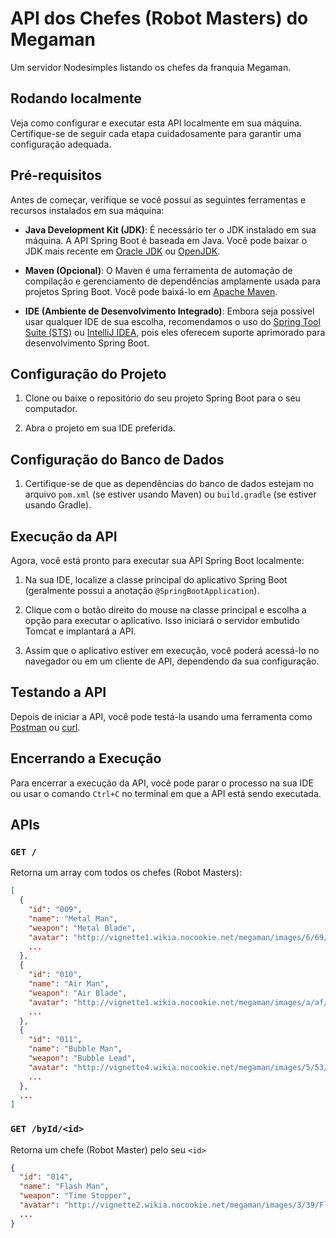 # API dos Chefes (Robot Masters) do Megaman

Um servidor Nodesimples listando os chefes da franquia Megaman.

## Rodando localmente

Veja como configurar e executar esta API localmente em sua máquina. Certifique-se de seguir cada etapa cuidadosamente para garantir uma configuração adequada.

## Pré-requisitos

Antes de começar, verifique se você possui as seguintes ferramentas e recursos instalados em sua máquina:

- **Java Development Kit (JDK)**: É necessário ter o JDK instalado em sua máquina. A API Spring Boot é baseada em Java. Você pode baixar o JDK mais recente em [Oracle JDK](https://www.oracle.com/java/technologies/javase-downloads.html) ou [OpenJDK](https://adoptopenjdk.net/).

- **Maven (Opcional)**: O Maven é uma ferramenta de automação de compilação e gerenciamento de dependências amplamente usada para projetos Spring Boot. Você pode baixá-lo em [Apache Maven](https://maven.apache.org/download.cgi).

- **IDE (Ambiente de Desenvolvimento Integrado)**: Embora seja possível usar qualquer IDE de sua escolha, recomendamos o uso do [Spring Tool Suite (STS)](https://spring.io/tools) ou [IntelliJ IDEA](https://www.jetbrains.com/idea/), pois eles oferecem suporte aprimorado para desenvolvimento Spring Boot.

## Configuração do Projeto

1. Clone ou baixe o repositório do seu projeto Spring Boot para o seu computador.

2. Abra o projeto em sua IDE preferida.

## Configuração do Banco de Dados

1. Certifique-se de que as dependências do banco de dados estejam no arquivo `pom.xml` (se estiver usando Maven) ou `build.gradle` (se estiver usando Gradle).

## Execução da API

Agora, você está pronto para executar sua API Spring Boot localmente:

1. Na sua IDE, localize a classe principal do aplicativo Spring Boot (geralmente possui a anotação `@SpringBootApplication`).

2. Clique com o botão direito do mouse na classe principal e escolha a opção para executar o aplicativo. Isso iniciará o servidor embutido Tomcat e implantará a API.

3. Assim que o aplicativo estiver em execução, você poderá acessá-lo no navegador ou em um cliente de API, dependendo da sua configuração.

## Testando a API

Depois de iniciar a API, você pode testá-la usando uma ferramenta como [Postman](https://www.postman.com/) ou [curl](https://curl.se/).

## Encerrando a Execução

Para encerrar a execução da API, você pode parar o processo na sua IDE ou usar o comando `Ctrl+C` no terminal em que a API está sendo executada.

## APIs

### `GET /`

Retorna um array com todos os chefes (Robot Masters):

```json
[
  {
    "id": "009",
    "name": "Metal Man",
    "weapon": "Metal Blade",
    "avatar": "http://vignette1.wikia.nocookie.net/megaman/images/6/69/Metalmugshot.png",
    ...
  },
  {
    "id": "010",
    "name": "Air Man",
    "weapon": "Air Blade",
    "avatar": "http://vignette1.wikia.nocookie.net/megaman/images/a/af/Airmugshot.png",
    ...
  },
  {
    "id": "011",
    "name": "Bubble Man",
    "weapon": "Bubble Lead",
    "avatar": "http://vignette4.wikia.nocookie.net/megaman/images/5/53/Bubblemugshot.png",
    ...
  },
  ...
]
```

### `GET /byId/<id>`

Retorna um chefe (Robot Master) pelo seu `<id>`

```json
{
  "id": "014",
  "name": "Flash Man",
  "weapon": "Time Stopper",
  "avatar": "http://vignette2.wikia.nocookie.net/megaman/images/3/39/Flashmugshot.png",
  ...
}

```
